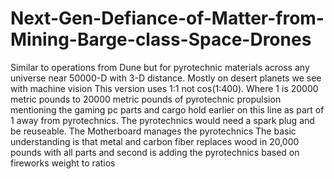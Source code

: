# Next-Gen-Defiance-of-Matter-from-Mining-Barge-class-Space-Drones
Similar to operations from Dune but for pyrotechnic materials across any universe near 50000-D with 3-D distance. Mostly on desert planets we see with machine vision
This version uses 1:1 not cos(1:400). Where 1 is 20000 metric pounds to 20000 metric pounds of pyrotechnic propulsion mentioning the gaming pc parts and cargo hold earlier on this line as part of 1 away from pyrotechnics.
The pyrotechnics would need a spark plug and be reuseable. 
The Motherboard manages the pyrotechnics 
The basic understanding is that metal and carbon fiber replaces wood in 20,000 pounds with all parts and second is adding the pyrotechnics based on fireworks weight to ratios

